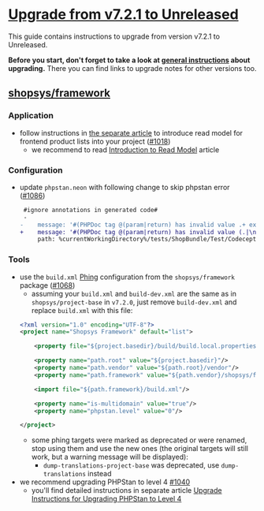 # [Upgrade from v7.2.1 to Unreleased](https://github.com/shopsys/shopsys/compare/v7.2.1...HEAD)

This guide contains instructions to upgrade from version v7.2.1 to Unreleased.

**Before you start, don't forget to take a look at [general instructions](/UPGRADE.md) about upgrading.**
There you can find links to upgrade notes for other versions too.

## [shopsys/framework]

### Application
- follow instructions in [the separate article](upgrade-instructions-for-read-model-for-product-lists.md) to introduce read model for frontend product lists into your project ([#1018](https://github.com/shopsys/shopsys/pull/1018))
    - we recommend to read [Introduction to Read Model](/docs/model/introduction-to-read-model.md) article

### Configuration
- update `phpstan.neon` with following change to skip phpstan error ([#1086](https://github.com/shopsys/shopsys/pull/1086))
    ```diff
     #ignore annotations in generated code#
     -
    -    message: '#(PHPDoc tag @(param|return) has invalid value .+ expected TOKEN_IDENTIFIER at offset \d+)#'
    +    message: '#(PHPDoc tag @(param|return) has invalid value (.|\n)+ expected TOKEN_IDENTIFIER at offset \d+)#'
         path: %currentWorkingDirectory%/tests/ShopBundle/Test/Codeception/_generated/AcceptanceTesterActions.php
    ```

### Tools
- use the `build.xml` [Phing](/docs/introduction/console-commands-for-application-management-phing-targets.md) configuration from the `shopsys/framework` package ([#1068](https://github.com/shopsys/shopsys/pull/1068))
    - assuming your `build.xml` and `build-dev.xml` are the same as in `shopsys/project-base` in `v7.2.0`, just remove `build-dev.xml` and replace `build.xml` with this file:
    ```xml
    <?xml version="1.0" encoding="UTF-8"?>
    <project name="Shopsys Framework" default="list">

        <property file="${project.basedir}/build/build.local.properties"/>

        <property name="path.root" value="${project.basedir}"/>
        <property name="path.vendor" value="${path.root}/vendor"/>
        <property name="path.framework" value="${path.vendor}/shopsys/framework"/>

        <import file="${path.framework}/build.xml"/>

        <property name="is-multidomain" value="true"/>
        <property name="phpstan.level" value="0"/>

    </project>
    ```
    - some phing targets were marked as deprecated or were renamed, stop using them and use the new ones (the original targets will still work, but a warning message will be displayed):
        - `dump-translations-project-base` was deprecated, use `dump-translations` instead
- we recommend upgrading PHPStan to level 4 [#1040](https://github.com/shopsys/shopsys/pull/1040)
    - you'll find detailed instructions in separate article [Upgrade Instructions for Upgrading PHPStan to Level 4](/docs/upgrade/phpstan-level-4.md)

[shopsys/framework]: https://github.com/shopsys/framework
